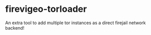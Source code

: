 # firevigeo-torloader
An extra tool to add multiple tor instances as a direct firejail network backend! 

